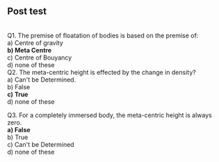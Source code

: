 ## Post test
<br>
Q1. The premise of floatation of bodies is based on the premise of:<br>
a) Centre of gravity<br>
<b>b) Meta Centre</b><br>
c) Centre of Bouyancy<br>
d) none of these<br>
Q2. The meta-centric height is effected by the change in density?<br>
a) Can't be Determined.<br>
b) False<br>
<b>c) True</b><br>
d) none of these<br>

Q3. For a completely immersed body, the meta-centric height is always zero.<br>
<b>a) False<br></b>
b) True<br>
c) Can't be Determined<br>
d) none of these<br>

